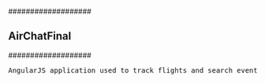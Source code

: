###################
<h2>AirChatFinal</h2>
###################

<pre>AngularJS application used to track flights and search events, in arrival and departure cities.</pre>
